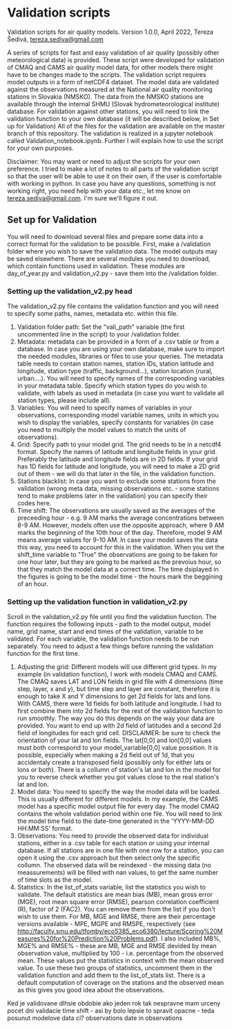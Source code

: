 # Validation scripts
Validation scripts for air quality models.
Version 1.0.0, April 2022, Tereza Šedivá, tereza.sediva@gmail.com

A series of scripts for fast and easy validation of air quality (possibly other meteorological data) is provided.
These script were developed for validation of CMAQ and CAMS air quality model data, for other models there might have to be changes made to the scripts.
The validation script requires model outputs in a form of netCDF4 dataset.
The model data are validated against the observations measured at the National air quality monitoring stations in Slovakia (NMSKO).
The data from the NMSKO stations are available through the internal SHMU (Slovak hydrometeorological institute) database. 
For validation against other stations, you will need to link the validation function to your own database (it will be described below, in Set up for Validation)
All of the files for the validation are available on the master branch of this repository.
The validation is realized in a jupyter notebook called Validation_notebook.ipynb. 
Further I will explain how to use the script for your own purposes.

Disclaimer: You may want or need to adjust the scripts for your own preference. I tried to make a lot of notes to all parts of the validation script so that the user will be able to use it on their own, if the user is comfortable with working in python.
In case you have any questions, something is not working right, you need help with your data etc., let me know on tereza.sediva@gmail.com.
I'm sure we'll figure it out.

## Set up for Validation
You will need to download several files and prepare some data into a correct format for the validation to be possible.
First, make a /validation folder where you wish to save the validation data. The model outputs may be saved elsewhere.
There are several modules you need to download, which contain functions used in validation. These modules are day_of_year.py and validation_v2.py - save them into the /validation folder.

### Setting up the validation_v2.py head
The validation_v2.py file contains the validation function and you will need to specify some paths, names, metadata etc. within this file.
1. Validation folder path: Set the "vali_path" variable (the first uncommented line in the script) to your /validation folder.
2. Metadata: metadata can be provided in a form of a .csv table or from a database. In case you are using your own database, make sure to import the needed modules, libraries or files to use your queries. The metadata table needs to contain station names, station IDs, station latitude and longitude, station type (traffic, background...), station location (rural, urban....). You will need to specify names of the corresponding variables in your metadata table. Specify which station types do you wish to validate, with labels as used in metadata (in case you want to validate all station types, please include all).
3. Variables: You will need to specify names of variables in your observations, corresponding model variable names, units in which you wish to display the variables, specify constants for variables (in case you need to multiply the model values to match the units of observations).
4. Grid: Specify path to your model grid. The grid needs to be in a netcdf4 format. Specify the names of latitude and longitude fields in your grid. Preferably the latitude and longitude fields are in 2D fields. If your grid has 1D fields for latitude and longitude, you will need to make a 2D grid out of them - we will do that later in the file, in the validation function.
5. Stations blacklist: In case you want to exclude some stations from the validation (wrong meta data, missing observations etc. - some stations tend to make problems later in the validation) you can specify their codes here.
6. Time shift: The observations are usually saved as the averages of the preceeding hour - e.g. 9 AM marks the average concentrations between 8-9 AM. However, models often use the opposite approach, where 9 AM marks the beginning of the 10th hour of the day. Therefore, model 9 AM means average values for 9-10 AM. In case your model saves the data this way, you need to account for this in the validation. When you set the shift_time variable to "True" the observations are going to be taken for one hour later, but they are going to be marked as the prevoius hour, so that they match the model data at a correct time. The time dsiplayed in the figures is going to be the model time - the hours mark the beggining of an hour.

### Setting up the validation function in validation_v2.py
Scroll in the validation_v2.py file until you find the validation function. The function requires the following inputs - path to the model output, model name, grid name, start and end times of the validation, variable to be validated. For each variable, the validation function needs to be run separately.
You need to adjust a few things before running the validation function for the first time.
1. Adjusting the grid: Different models will use different grid types. In my example (in validation function), I work with models CMAQ and CAMS. The CMAQ saves LAT and LON fields in grid file with 4 dimensions (time step, layer, x and y), but time step and layer are constant, therefore it is enough to take X and Y dimensions to get 2d fields for lats and lons.
With CAMS, there were 1d fields for both latitude and longitude. I had to first combine them into 2d fields for the rest of the validation function to run smoothly. The way you do this depends on the way your data are provided. 
You want to end up with 2d field of latitudes and a second 2d field of longitudes for each grid cell.
DISCLAIMER: be sure to check the orientation of your lat and lon fields. The lat[0,0] and lon[0,0] values must both correspond to your model_variable[0,0] value possition. It is possible, especially when making a 2d field out of 1d, that you accidentaly create a transposed field (possibly only for either lats or lons or both).
There is a collumn of station's lat and lon in the model for you to reverse check whether you got values close to the real station's lat and lon.
2. Model data: You need to specify the way the model data will be loaded. This is usually different for different models. In my example, the CAMS model has a specific model output file for every day. The model CMAQ contains the whole validation period within one file. You will need to link the model time field to the date-time generated in the 'YYYY-MM-DD HH:MM:SS' format.
3. Observations: You need to provide the observed data for individual stations, either in a .csv table for each station or using your internal database. If all stations are in one file with one row for a station, you can open it using the .csv approach but then select only the specific collumn. The observed data will be reindexed - the missing data (no meassurements) will be filled with nan values, to get the same number of time slots as the model.
4. Statistics: In the list_of_stats variable, list the statistics you wish to validate.
The default statistics are mean bias (MB), mean gross error (MGE), root mean square error (RMSE), pearson correlation coefficient (R), factor of 2 (FAC2). You can remove them from the list if you don't wish to use them.
For MB, MGE and RMSE, there are their percentage versions available -  MPE, MGPE and RMSPE, respectively (see http://faculty.smu.edu/tfomby/eco5385_eco6380/lecture/Scoring%20Measures%20for%20Prediction%20Problems.pdf).
I also included MB%, MGE% and RMSE% - these are MB, MGE and RMSE devided by mean observation value, multiplied by 100 - i.e. percentage from the observed mean. These values put the statistics in context with the mean observed value. To use these two groups of statistics, uncomment them in the validation function and add them to the list_of_stats list.
There is a default computation of coverage on the stations and the observed mean as this gives you good idea about the observations. 


Ked je validovane dlhsie obdobie ako jeden rok tak nespravne mam urceny pocet dni validacie
time shift - asi by bolo lepsie to spravit opacne - teda posunut modelove data ci?
observations
date in observations








